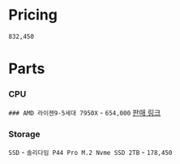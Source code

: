 
# Pricing
`832,450`

# Parts
### CPU
`### AMD 라이젠9-5세대 7950X` - `654,000`
[판매 링크](https://daall77.co.kr/shop/product_detail.html?pd_no=159568&service_id=pcdn)

### Storage
`SSD` - `솔리다임 P44 Pro M.2 Nvme SSD 2TB` - `178,450`
